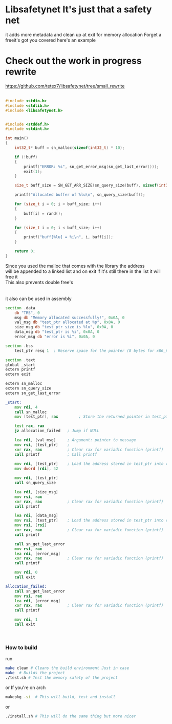 # Libsafetynet It's just that a safety net
it adds more metadata and clean up at exit for memory allocation
Forget a freeit's got you covered
here's an example    

# Check out the work in progress rewrite
https://github.com/tetex7/libsafetynet/tree/small_rewrite
<br>
<br>

```c
#include <stdio.h>
#include <stdlib.h>
#include <libsafetynet.h>


#include <stddef.h>
#include <stdint.h>

int main()
{
    int32_t* buff = sn_malloc(sizeof(int32_t) * 10);

    if (!buff)
    {
        printf("ERROR: %s", sn_get_error_msg(sn_get_last_error()));
        exit(1);
    }

    size_t buff_size = SN_GET_ARR_SIZE(sn_query_size(buff), sizeof(int32_t));

    printf("Allocated buffer of %lu\n", sn_query_size(buff));

    for (size_t i = 0; i < buff_size; i++)
    {
        buff[i] = rand();
    }

    for (size_t i = 0; i < buff_size; i++)
    {
        printf("buff[%lu] = %i\n", i, buff[i]);
    }

    return 0;
}
```

Since you used the malloc that comes with the library the address      
will be appended to a linked list and on exit if it's still there in the list it will free it     
This also prevents double free's   
<br>
<br>
it also can be used in assembly 
```asm
section .data
    db "TRS", 0
    msg db "Memory allocated successfully!", 0x0A, 0
    val_msg db "test_ptr allocated at %p", 0x0A, 0
    size_msg db "test_ptr size is %lu", 0x0A, 0
    data_msg db "test_ptr is %i", 0x0A, 0
    error_msg db "error is %i", 0x0A, 0

section .bss
    test_ptr resq 1  ; Reserve space for the pointer (8 bytes for x86_64)

section .text
global _start
extern printf
extern exit

extern sn_malloc
extern sn_query_size
extern sn_get_last_error

_start:
    mov rdi, 4
    call sn_malloc
    mov [test_ptr], rax         ; Store the returned pointer in test_ptr

    test rax, rax
    jz allocation_failed   ; Jump if NULL

    lea rdi, [val_msg]     ; Argument: pointer to message
    mov rsi, [test_ptr]    ; 
    xor rax, rax           ; Clear rax for variadic function (printf)
    call printf            ; Call printf
    
    mov rdi, [test_ptr]    ; Load the address stored in test_ptr into rdi
    mov dword [rdi], 42

    mov rdi, [test_ptr]
    call sn_query_size

    lea rdi, [size_msg]
    mov rsi, rax
    xor rax, rax           ; Clear rax for variadic function (printf)
    call printf

    lea rdi, [data_msg]
    mov rsi, [test_ptr]    ; Load the address stored in test_ptr into rdi
    mov rsi, [rsi]
    xor rax, rax           ; Clear rax for variadic function (printf)
    call printf

    call sn_get_last_error
    mov rsi, rax
    lea rdi, [error_msg]
    xor rax, rax           ; Clear rax for variadic function (printf)
    call printf

    mov rdi, 0
    call exit

allocation_failed:
    call sn_get_last_error
    mov rsi, rax
    lea rdi, [error_msg]
    xor rax, rax           ; Clear rax for variadic function (printf)
    call printf

    mov rdi, 1
    call exit
```
<br>
    
### How to build
run
```bash
make clean # Cleans the build environment Just in case 
make  # Builds the project 
./test.sh # Test the memory safety of the project 
```
or If you're on arch
```bash
makepkg -si  # This will build, test and install
```
or
```bash
./install.sh # This will do the same thing but more nicer
```
